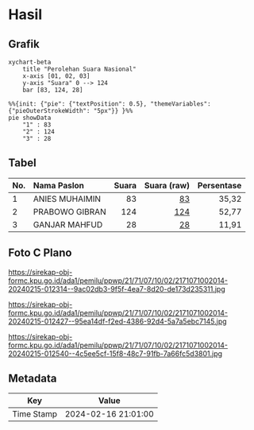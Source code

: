 # Hasil

## Grafik

```mermaid
xychart-beta
    title "Perolehan Suara Nasional"
    x-axis [01, 02, 03]
    y-axis "Suara" 0 --> 124
    bar [83, 124, 28]
```

```mermaid
%%{init: {"pie": {"textPosition": 0.5}, "themeVariables": {"pieOuterStrokeWidth": "5px"}} }%%
pie showData
    "1" : 83
    "2" : 124
    "3" : 28
```

## Tabel

| No. | Nama Paslon    | Suara | Suara (raw) | Persentase |
|:--- |:-------------- | -----:| -----------:| ----------:|
| 1   | ANIES MUHAIMIN | 83    | [83][p-1]   | 35,32      |
| 2   | PRABOWO GIBRAN | 124   | [124][p-2]  | 52,77      |
| 3   | GANJAR MAHFUD  | 28    | [28][p-3]   | 11,91      |


[p-1]: https://github.com/gigit-pemilu/pemilu-2024/blob/main/pilpres/hitung-suara/sub/21-kepulauan-riau/sub/71-kota-batam/sub/07-sei-beduk/sub/1002-duriangkang/sub/014-tps/sub/paslon-1.txt
[p-2]: https://github.com/gigit-pemilu/pemilu-2024/blob/main/pilpres/hitung-suara/sub/21-kepulauan-riau/sub/71-kota-batam/sub/07-sei-beduk/sub/1002-duriangkang/sub/014-tps/sub/paslon-2.txt
[p-3]: https://github.com/gigit-pemilu/pemilu-2024/blob/main/pilpres/hitung-suara/sub/21-kepulauan-riau/sub/71-kota-batam/sub/07-sei-beduk/sub/1002-duriangkang/sub/014-tps/sub/paslon-3.txt

## Foto C Plano

https://sirekap-obj-formc.kpu.go.id/ada1/pemilu/ppwp/21/71/07/10/02/2171071002014-20240215-012314--9ac02db3-9f5f-4ea7-8d20-de173d235311.jpg

https://sirekap-obj-formc.kpu.go.id/ada1/pemilu/ppwp/21/71/07/10/02/2171071002014-20240215-012427--95ea14df-f2ed-4386-92d4-5a7a5ebc7145.jpg

https://sirekap-obj-formc.kpu.go.id/ada1/pemilu/ppwp/21/71/07/10/02/2171071002014-20240215-012540--4c5ee5cf-15f8-48c7-91fb-7a66fc5d3801.jpg


## Metadata

| Key        | Value               |
| ---------- | ------------------- |
| Time Stamp | 2024-02-16 21:01:00 |



